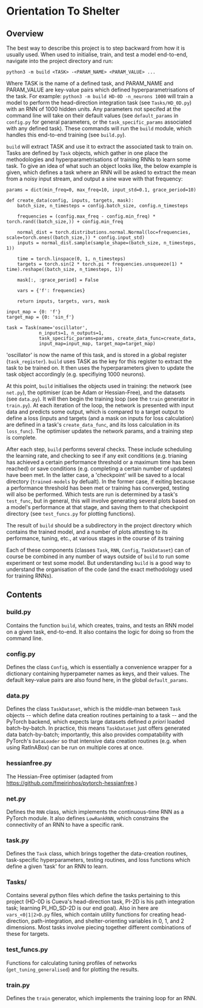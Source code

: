# Orientation To Shelter

## Overview

The best way to describe this project is to step backward from how it is usually used. When used to initialise, train, and test a model end-to-end, navigate into the project directory and run:

```
python3 -m build <TASK> -<PARAM_NAME> <PARAM_VALUE> ...
```

Where TASK is the name of a defined task, and PARAM_NAME and PARAM_VALUE are key-value pairs which defined hyperparametrisations of the task. For example: `python3 -m build HD-0D -n_neurons 1000` will train a model to perform the head-direction integration task (see `Tasks/HD_0D.py`) with an RNN of 1000 hidden units. Any parameters not specifed at the command line will take on their default values (see `default_params` in `config.py` for general parameters, or the `task_specific_params` associated with any defined task). These commands will run the `build` module, which handles this end-to-end training (see `build.py`).

`build` will extract TASK and use it to extract the associated task to train on. Tasks are defined by `Task` objects, which gather in one place the methodologies and hyperparametrisations of training RNNs to learn some task. To give an idea of what such an object looks like, the below example is given, which defines a task where an RNN will be asked to extract the mean from a noisy input stream, and output a sine wave with that frequency:
```
params = dict(min_freq=0, max_freq=10, input_std=0.1, grace_period=10)

def create_data(config, inputs, targets, mask):
    batch_size, n_timesteps = config.batch_size, config.n_timesteps
    
    frequencies = (config.max_freq - config.min_freq) * torch.rand((batch_size,)) + config.min_freq

    normal_dist = torch.distributions.normal.Normal(loc=frequencies, scale=torch.ones((batch_size,)) * config.input_std)
    inputs = normal_dist.sample(sample_shape=(batch_size, n_timesteps, 1))

    time = torch.linspace(0, 1, n_timesteps)
    targets = torch.sin(2 * torch.pi * frequencies.unsqueeze(1) * time).reshape((batch_size, n_timesteps, 1))

    mask[:, :grace_period] = False

    vars = {'f': frequencies}

    return inputs, targets, vars, mask

input_map = {0: 'f'}
target_map = {0: 'sin_f'}

task = Task(name='oscillator', 
            n_inputs=1, n_outputs=1, 
            task_specific_params=params, create_data_func=create_data, 
            input_map=input_map, target_map=target_map)
```

'oscillator' is now the name of this task, and is stored in a global register (`task_register`). `build` uses TASK as the key for this register to extract the task to be trained on. It then uses the hyperparameters given to update the task object accordingly (e.g. specifiying 1000 neurons).

At this point, `build` initialises the objects used in training: the network (see `net.py`), the optimiser (can be Adam or Hessian-Free), and the datasets (see `data.py`). It will then begin the training loop (see the `train` generator in `train.py`). At each iteration of the loop, the network is presented with input data and predicts some output, which is compared to a target output to define a loss (inputs and targets (and a mask on inputs for loss calculation) are defined in a task's `create_data_func`, and its loss calculation in its `loss_func`). The optimiser updates the network params, and a training step is complete.

After each step, `build` performs several checks. These include scheduling the learning rate, and checking to see if any exit conditions (e.g. trianing has achieved a certain performance threshold or a maximum time has been reached) or save conditions (e.g. completing a certain number of updates) have been met. In the latter case, a 'checkpoint' will be saved to a local directory (`trained-models` by defualt). In the former case, if exiting because a performance threshold has been met or training has converged, testing will also be performed. Which tests are run is determined by a task's `test_func`, but in general, this will involve generating several plots based on a model's performance at that stage, and saving them to that checkpoint directory (see `test_funcs.py` for plotting functions).

The result of `build` should be a subdirectory in the project directory which contains the trained model, and a number of plots attesting to its performance, tuning, etc., at various stages in the course of its training

Each of these components (classes `Task`, `RNN`, `Config`, `TaskDataset`) can of course be combined in any number of ways outside of `build` to run some experiment or test some model. But understanding `build` is a good way to understand the organisation of the code (and the exact methodology used for training RNNs).



## Contents

### build.py

Contains the function `build`, which creates, trains, and tests an RNN model on a given task, end-to-end. It also contains the logic for doing so from the command line.

### config.py

Defines the class `Config`, which is essentially a convenience wrapper for a dictionary containing hyperpameter names as keys, and their values. The default key-value pairs are also found here, in the global `default_params`.

### data.py

Defines the class `TaskDataset`, which is the middle-man between `Task` objects -- which define data creation routines pertaining to a task -- and the PyTorch backend, which expects large datasets defined *a priori* loaded batch-by-batch. In practice, this means `TaskDataset` just offers generated data batch-by-batch; importantly, this also provides compatability with PyTorch's `DataLoader` so that intensive data creation routines (e.g. when using RatInABox) can be run on multiple cores at once.

### hessianfree.py

The Hessian-Free optimiser (adapted from https://github.com/fmeirinhos/pytorch-hessianfree.)

### net.py

Defines the `RNN` class, which implements the continuous-time RNN as a PyTorch module. It also defines `LowRankRNN`, which constrains the connectivity of an RNN to have a specific rank.

### task.py

Defines the `Task` class, which brings together the data-creation routines, task-specific hyperparameters, testing routines, and loss functions which define a given 'task' for an RNN to learn.

### Tasks/

Contains several python files which define the tasks pertaining to this project (HD-0D is Cueva's head-direction task, PI-2D is his path integration task; learning PI_HD_SD-2D is our end goal). Also in here are `vars_<0|1|2>D.py` files, which contain utility functions for creating head-direction, path-integration, and shelter-orienting variables in 0, 1, and 2 dimensions. Most tasks involve piecing together different combinations of these for targets.

### test_funcs.py

Functions for calculating tuning profiles of networks (`get_tuning_generalised`) and for plotting the results.

### train.py

Defines the `train` generator, which implements the training loop for an RNN.